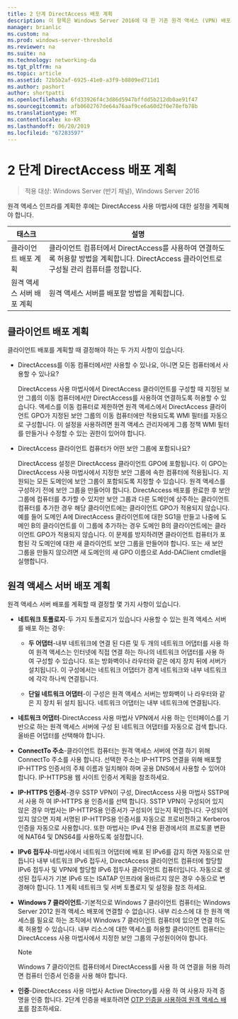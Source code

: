 ```yaml
---
title: 2 단계 DirectAccess 배포 계획
description: 이 항목은 Windows Server 2016에 대 한 기존 원격 액세스 (VPN) 배포에 DirectAccess 추가 가이드의 일부
manager: brianlic
ms.custom: na
ms.prod: windows-server-threshold
ms.reviewer: na
ms.suite: na
ms.technology: networking-da
ms.tgt_pltfrm: na
ms.topic: article
ms.assetid: 72b5b2af-6925-41e0-a3f9-b8809ed711d1
ms.author: pashort
author: shortpatti
ms.openlocfilehash: 6fd33926f4c3d86d5947bffdd5b212db0ae91f47
ms.sourcegitcommit: afb0602767de64a76aaf9ce6a60d2f0e78efb78b
ms.translationtype: MT
ms.contentlocale: ko-KR
ms.lasthandoff: 06/20/2019
ms.locfileid: "67283597"
---
```

# <a name="step-2-plan-the-directaccess-deployment"></a>2 단계 DirectAccess 배포 계획

>적용 대상: Windows Server (반기 채널), Windows Server 2016

원격 액세스 인프라를 계획한 후에는 DirectAccess 사용 마법사에 대한 설정을 계획해야 합니다.  
  
|태스크|설명|  
|----|--------|  
|클라이언트 배포 계획|클라이언트 컴퓨터에서 DirectAccess를 사용하여 연결하도록 허용할 방법을 계획합니다. DirectAccess 클라이언트로 구성될 관리 컴퓨터를 정합니다.|  
|원격 액세스 서버 배포 계획|원격 액세스 서버를 배포할 방법을 계획합니다.|  
  
## <a name="bkmk_2_1_client"></a>클라이언트 배포 계획  
클라이언트 배포를 계획할 때 결정해야 하는 두 가지 사항이 있습니다.  
  
-   DirectAccess를 이동 컴퓨터에서만 사용할 수 있나요, 아니면 모든 컴퓨터에서 사용할 수 있나요?  
  
    DirectAccess 사용 마법사에서 DirectAccess 클라이언트를 구성할 때 지정된 보안 그룹의 이동 컴퓨터에서만 DirectAccess를 사용하여 연결하도록 허용할 수 있습니다. 액세스를 이동 컴퓨터로 제한하면 원격 액세스에서 DirectAccess 클라이언트 GPO가 지정된 보안 그룹의 이동 컴퓨터에만 적용되도록 WMI 필터를 자동으로 구성합니다. 이 설정을 사용하려면 원격 액세스 관리자에게 그룹 정책 WMI 필터를 만들거나 수정할 수 있는 권한이 있어야 합니다.  
  
-   DirectAccess 클라이언트 컴퓨터가 어떤 보안 그룹에 포함되나요?  
  
    DirectAccess 설정은 DirectAccess 클라이언트 GPO에 포함됩니다. 이 GPO는 DirectAccess 사용 마법사에서 지정한 보안 그룹에 속한 컴퓨터에 적용됩니다. 지원되는 모든 도메인에 보안 그룹이 포함되도록 지정할 수 있습니다. 원격 액세스를 구성하기 전에 보안 그룹을 만들어야 합니다. DirectAccess 배포를 완료한 후 보안 그룹에 컴퓨터를 추가할 수 있지만 보안 그룹과 다른 도메인에 상주하는 클라이언트 컴퓨터를 추가한 경우 해당 클라이언트에는 클라이언트 GPO가 적용되지 않습니다. 예를 들어 도메인 A에 DirectAccess 클라이언트에 대한 SG1을 만들고 나중에 도메인 B의 클라이언트를 이 그룹에 추가하는 경우 도메인 B의 클라이언트에는 클라이언트 GPO가 적용되지 않습니다. 이 문제를 방지하려면 클라이언트 컴퓨터가 포함된 각 도메인에 대한 새 클라이언트 보안 그룹을 만들어야 합니다. 또는 새 보안 그룹을 만들지 않으려면 새 도메인의 새 GPO 이름으로 Add-DAClient cmdlet을 실행합니다.  
  
## <a name="bkmk_2_2_server"></a>원격 액세스 서버 배포 계획  
원격 액세스 서버 배포를 계획할 때 결정할 몇 가지 사항이 있습니다.  
  
-   **네트워크 토폴로지**-두 가지 토폴로지가 있습니다 사용할 수 있는 원격 액세스 서버를 배포 하는 경우:  
  
    -   **두 어댑터**-내부 네트워크에 연결 된 다른 및 두 개의 네트워크 어댑터를 사용 하 여 원격 액세스는 인터넷에 직접 연결 하는 하나의 네트워크 어댑터를 사용 하 여 구성할 수 있습니다. 또는 방화벽이나 라우터와 같은 에지 장치 뒤에 서버가 설치됩니다. 이 구성에서는 네트워크 어댑터가 경계 네트워크와 내부 네트워크에 각각 하나씩 연결됩니다.  
  
    -   **단일 네트워크 어댑터**-이 구성은 원격 액세스 서버는 방화벽이 나 라우터와 같은 지 장치 뒤 설치 됩니다. 네트워크 어댑터는 내부 네트워크에 연결됩니다.  
  
-   **네트워크 어댑터**-DirectAccess 사용 마법사 VPN에서 사용 하는 인터페이스를 기반으로 하는 원격 액세스 서버에 구성 된 네트워크 어댑터를 자동으로 검색 합니다. 올바른 어댑터를 선택해야 합니다.  
  
-   **ConnectTo 주소**-클라이언트 컴퓨터는 원격 액세스 서버에 연결 하기 위해 ConnectTo 주소를 사용 합니다. 선택한 주소는 IP-HTTPS 연결을 위해 배포할 IP-HTTPS 인증서의 주체 이름과 일치해야 하며 공용 DNS에서 사용할 수 있어야 합니다. IP-HTTPS용 웹 사이트 인증서 계획을 참조하세요.  
  
-   **IP-HTTPS 인증서**-경우 SSTP VPN이 구성, DirectAccess 사용 마법사 SSTP에서 사용 하 여 IP-HTTPS 용 인증서를 선택 합니다. SSTP VPN이 구성되어 있지 않은 경우 마법사는 IP-HTTPS용 인증서가 구성되어 있는지 확인합니다. 구성되어 있지 않으면 자체 서명된 IP-HTTPS용 인증서를 자동으로 프로비전하고 Kerberos 인증을 자동으로 사용합니다. 또한 마법사는 IPv4 전용 환경에서의 프로토콜 변환에 NAT64 및 DNS64를 사용하도록 설정합니다.  
  
-   **IPv6 접두사**-마법사에서 네트워크 어댑터에 배포 된 IPv6를 감지 하면 자동으로 만듭니다 내부 네트워크 IPv6 접두사, DirectAccess 클라이언트 컴퓨터에 할당할 IPv6 접두사 및 VPN에 할당할 IPv6 접두사 클라이언트 컴퓨터입니다. 자동으로 생성된 접두사가 기본 IPv6 또는 ISATAP 인프라에 올바르지 않은 경우 수동으로 변경해야 합니다. 1\.1 계획 네트워크 및 서버 토폴로지 및 설정을 참조 하세요.  
  
-   **Windows 7 클라이언트**-기본적으로 Windows 7 클라이언트 컴퓨터는 Windows Server 2012 원격 액세스 배포에 연결할 수 없습니다. 내부 리소스에 대 한 원격 액세스를 필요로 하는 조직에서 Windows 7 클라이언트 컴퓨터에 있으면 연결 하도록 허용할 수 있습니다. 내부 리소스에 대한 액세스를 허용할 클라이언트 컴퓨터는 DirectAccess 사용 마법사에서 지정한 보안 그룹의 구성원이어야 합니다.  
  
    > [!NOTE]
    > Windows 7 클라이언트 컴퓨터에서 DirectAccess를 사용 하 여 연결을 허용 하려면 컴퓨터 인증서 인증을 사용 해야 합니다.
  
-   **인증**-DirectAccess 사용 마법사 Active Directory를 사용 하 여 사용자 자격 증명을 인증 합니다. 2단계 인증을 배포하려면 [OTP 인증을 사용하여 원격 액세스 배포](../../ras/otp/Deploy-RA-OTP.md)를 참조하세요.  
  

  


